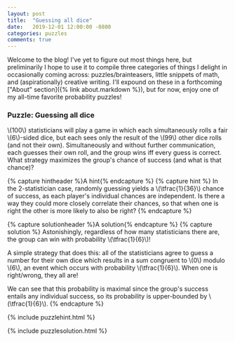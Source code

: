 ```yaml
---
layout: post
title:  "Guessing all dice"
date:   2019-12-01 12:00:00 -0800
categories: puzzles
comments: true
---
```

Welcome to the blog! I've yet to figure out most things here, but preliminarily I hope to use it to compile three categories of things I delight in occasionally coming across: puzzles/brainteasers, little snippets of math, and (aspirationally) creative writing. I'll expound on these in a forthcoming ["About" section]({% link about.markdown %}), but for now, enjoy one of my all-time favorite probability puzzles!

### Puzzle: Guessing all dice
\\(100\\) statisticians will play a game in which each simultaneously rolls a fair \\(6\\)-sided dice, but each sees only the result of the \\(99\\) other dice rolls (and not their own). Simultaneously and without further communication, each guesses their own roll, and the group wins iff every guess is correct. What strategy maximizes the group's chance of success (and what is that chance)?

{% capture hintheader %}A hint{% endcapture %}
{% capture hint %}
In the 2-statistician case, randomly guessing yields a \\(\tfrac{1}{36}\\) chance of success, as each player's individual chances are independent. Is there a way they could more closely correlate their chances, so that when one is right the other is more likely to also be right?
{% endcapture %}

{% capture solutionheader %}A solution{% endcapture %}
{% capture solution %}
Astonishingly, regardless of how many statisticians there are, the group can win with probability \\(\tfrac{1}{6}\\)!

A simple strategy that does this: all of the statisticians agree to guess a number for their own dice which results in a sum congruent to \\(0\\) modulo \\(6\\), an event which occurs with probability \\(\tfrac{1}{6}\\). When one is right/wrong, they all are!

We can see that this probability is maximal since the group's success entails any individual success, so its probability is upper-bounded by \\(\tfrac{1}{6}\\).
{% endcapture %}

{% include puzzlehint.html %}

{% include puzzlesolution.html %}
